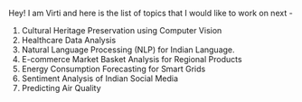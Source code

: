 Hey! I am Virti and here is the list of topics that I would like to work on next - 

1. Cultural Heritage Preservation using Computer Vision 
2. Healthcare Data Analysis
3. Natural Language Processing (NLP) for Indian Language.
4. E-commerce Market Basket Analysis for Regional Products
5. Energy Consumption Forecasting for Smart Grids
6. Sentiment Analysis of Indian Social Media
7. Predicting Air Quality
